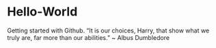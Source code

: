 # Hello-World
Getting started with Github.
“It is our choices, Harry, that show what we truly are, far more than our abilities.”
~ Albus Dumbledore
